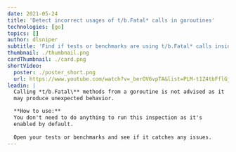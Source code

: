 ```yaml
---
date: 2021-05-24
title: 'Detect incorrect usages of t/b.Fatal* calls in goroutines'
technologies: [go]
topics: []
author: dlsniper
subtitle: 'Find if tests or benchmarks are using t/b.Fatal* calls inside goroutines incorrectly'
thumbnail: ./thumbnail.png
cardThumbnail: ./card.png
shortVideo:
  poster: ./poster_short.png
  url: https://www.youtube.com/watch?v=_berOV6vpTA&list=PLM-t1Z4tbFflGjn5Qzjjku5J7SX3p-nhY&index=3&t=0s
leadin: |
  Calling *t/b.Fatal\** methods from a goroutine is not advised as it
  may produce unexpected behavior.

  **How to use:**
  You don't need to do anything to run this inspection as it's
  enabled by default.
  
  Open your tests or benchmarks and see if it catches any issues.
---
```


